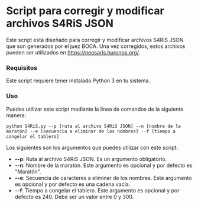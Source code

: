 # Script para corregir y modificar archivos S4RiS JSON

Este script está diseñado para corregir y modificar archivos S4RiS JSON que son generados por el juez BOCA. Una vez corregidos, estos archivos pueden ser utilizados en https://neosaris.huronos.org/.

### Requisitos

Este script requiere tener instalado Python 3 en tu sistema.
### Uso

Puedes utilizar este script mediante la línea de comandos de la siguiente manera:

```
python S4RiS.py --p [ruta al archivo S4RiS JSON] --n [nombre de la maratón] --e [secuencia a eliminar de los nombres] --f [tiempo a congelar el tablero]
```

Los siguientes son los argumentos que puedes utilizar con este script:

- **--p**: Ruta al archivo S4RiS JSON. Es un argumento obligatorio.
- **--n**: Nombre de la maratón. Este argumento es opcional y por defecto es "Maratón".
- **--e**: Secuencia de caracteres a eliminar de los nombres. Este argumento es opcional y por defecto es una cadena vacía.
- **--f**: Tiempo a congelar el tablero. Este argumento es opcional y por defecto es 240. Debe ser un valor entre 0 y 300.
